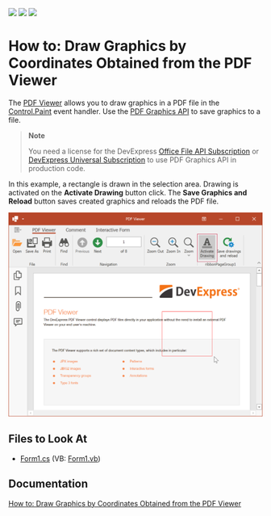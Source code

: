 <!-- default badges list -->
![](https://img.shields.io/endpoint?url=https://codecentral.devexpress.com/api/v1/VersionRange/128595721/21.1.5%2B)
[![](https://img.shields.io/badge/Open_in_DevExpress_Support_Center-FF7200?style=flat-square&logo=DevExpress&logoColor=white)](https://supportcenter.devexpress.com/ticket/details/T328482)
[![](https://img.shields.io/badge/📖_How_to_use_DevExpress_Examples-e9f6fc?style=flat-square)](https://docs.devexpress.com/GeneralInformation/403183)
<!-- default badges end -->

# How to: Draw Graphics by Coordinates Obtained from the PDF Viewer

The [PDF Viewer](https://www.devexpress.com/products/net/controls/winforms/pdf-viewer/) allows you to draw graphics in a PDF file in the [Control.Paint](https://docs.microsoft.com/en-us/dotnet/api/system.windows.forms.control.paint) event handler. Use the [PDF Graphics API](https://docs.devexpress.com/OfficeFileAPI/119009/pdf-document-api/pdf-graphics) to save graphics to a file.

> **Note**
>
> You need a license for the DevExpress [Office File API Subscription](https://www.devexpress.com/products/net/office-file-api/) or [DevExpress Universal Subscription](https://www.devexpress.com/subscriptions/universal.xml) to use PDF Graphics API in production code.

In this example, a rectangle is drawn in the selection area. Drawing is activated on the **Activate Drawing** button click. The **Save Graphics and Reload** button saves created graphics and reloads the PDF file.

![result](./media/pdf-viewer-custom-draw.png)

## Files to Look At

* [Form1.cs](./CS/PDF_Viewer/Form1.cs) (VB: [Form1.vb](./VB/PDF_Viewer/Form1.vb))

## Documentation

[How to: Draw Graphics by Coordinates Obtained from the PDF Viewer](https://docs.devexpress.com/WindowsForms/115318/controls-and-libraries/pdf-viewer/examples/interactivity/how-to-custom-draw-in-the-pdf-viewer)
